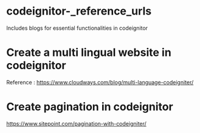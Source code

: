 # codeignitor-_reference_urls
Includes blogs for essential functionalities in codeignitor 

# Create a multi lingual website in codeignitor 
Reference : https://www.cloudways.com/blog/multi-language-codeigniter/

# Create pagination in codeignitor 
https://www.sitepoint.com/pagination-with-codeigniter/
